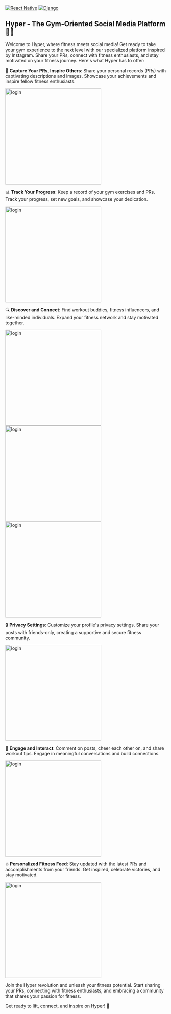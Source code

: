 [![React Native](https://img.shields.io/badge/React%20Native-v0.64.2-blue.svg)](https://reactnative.dev/)
[![Django](https://img.shields.io/badge/Django-v3.2.6-green.svg)](https://www.djangoproject.com/)

## Hyper - The Gym-Oriented Social Media Platform 🏋️‍♂️

Welcome to Hyper, where fitness meets social media! Get ready to take your gym experience to the next level with our specialized platform inspired by Instagram. Share your PRs, connect with fitness enthusiasts, and stay motivated on your fitness journey. Here's what Hyper has to offer:

📸 **Capture Your PRs, Inspire Others**: Share your personal records (PRs) with captivating descriptions and images. Showcase your achievements and inspire fellow fitness enthusiasts.

<div>
  <img src="demo/upload.jpeg" alt="login" width="300">
</div>

📊 **Track Your Progress**: Keep a record of your gym exercises and PRs. Track your progress, set new goals, and showcase your dedication.

<div>
  <img src="demo/your-profil.jpeg" alt="login" width="300">
</div>

🔍 **Discover and Connect**: Find workout buddies, fitness influencers, and like-minded individuals. Expand your fitness network and stay motivated together.

<div>
  <img src="demo/explore.jpeg" alt="login" width="300">
  <img src="demo/search-user.jpeg" alt="login" width="300">
  <img src="demo/friend-comm-req.jpeg" alt="login" width="300">
</div>

🔒 **Privacy Settings**: Customize your profile's privacy settings. Share your posts with friends-only, creating a supportive and secure fitness community.

<div>
  <img src="demo/private-acc.jpeg" alt="login" width="300">
</div>

🙌 **Engage and Interact**: Comment on posts, cheer each other on, and share workout tips. Engage in meaningful conversations and build connections.

<div>
  <img src="demo/comments.jpeg" alt="login" width="300">
</div>

🔥 **Personalized Fitness Feed**: Stay updated with the latest PRs and accomplishments from your friends. Get inspired, celebrate victories, and stay motivated.

<div>
  <img src="demo/feed.jpeg" alt="login" width="300">
</div>

Join the Hyper revolution and unleash your fitness potential. Start sharing your PRs, connecting with fitness enthusiasts, and embracing a community that shares your passion for fitness.

Get ready to lift, connect, and inspire on Hyper! 🚀

